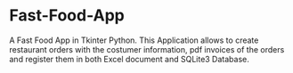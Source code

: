 # Fast-Food-App
A Fast Food App in Tkinter Python. This Application allows to create restaurant orders with the costumer information, pdf invoices of the orders and register them in both Excel document and SQLite3 Database. 
